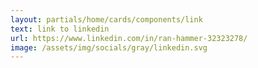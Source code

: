 ```yaml
---
layout: partials/home/cards/components/link
text: link to linkedin
url: https://www.linkedin.com/in/ran-hammer-32323278/
image: /assets/img/socials/gray/linkedin.svg
---
```

